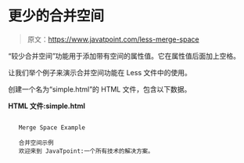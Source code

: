 # 更少的合并空间

> 原文：<https://www.javatpoint.com/less-merge-space>

“较少合并空间”功能用于添加带有空间的属性值。它在属性值后面加上空格。

让我们举个例子来演示合并空间功能在 Less 文件中的使用。

创建一个名为“simple.html”的 HTML 文件，包含以下数据。

**HTML 文件:simple.html**

```less

   Merge Space Example

   合并空间示例
   欢迎来到 JavaTpoint:一个所有技术的解决方案。

```